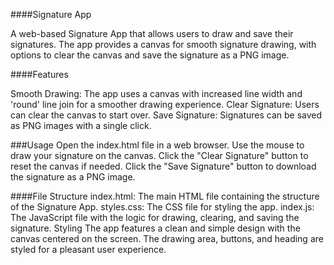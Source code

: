 ####Signature App

A web-based Signature App that allows users to draw and save their signatures. The app provides a canvas for smooth signature drawing, with options to clear the canvas and save the signature as a PNG image.

####Features

Smooth Drawing: The app uses a canvas with increased line width and 'round' line join for a smoother drawing experience.
Clear Signature: Users can clear the canvas to start over.
Save Signature: Signatures can be saved as PNG images with a single click.

###Usage
Open the index.html file in a web browser.
Use the mouse to draw your signature on the canvas.
Click the "Clear Signature" button to reset the canvas if needed.
Click the "Save Signature" button to download the signature as a PNG image.


####File Structure
index.html: The main HTML file containing the structure of the Signature App.
styles.css: The CSS file for styling the app.
index.js: The JavaScript file with the logic for drawing, clearing, and saving the signature.
Styling
The app features a clean and simple design with the canvas centered on the screen. The drawing area, buttons, and heading are styled for a pleasant user experience.
